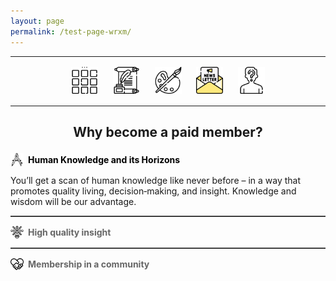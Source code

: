 ```yaml
---
layout: page
permalink: /test-page-wrxm/
---
```

<center>
<hr width="100%" size="3">
<div class="container">
        <a href="https://ellisjalia.com"><img src="/assets/icons/menu-bw.png" style="width:43px;height:43px;justify-content:center;display:inline-block;border:1px;margin: 0px 8px;padding:2px;"/></a>
        <a href="https://ellisjalia.com/essays"><img src="/assets/icons/quill-bw.png" style="width:43px;height:43px;justify-content:center;display:inline-block;border:1px;margin: 0px 8px;padding:2px;"/></a>
        <a href="https://ellisjalia.com/art"><img src="/assets/icons/paint-palette-bw.png" style="width:43px;height:43px;justify-content:center;display:inline-block;border:1px;margin: 0px 8px;padding:2px;"/></a>
        <a href="https://ellisjalia.com/newsletter"><img src="/assets/icons/newsletter.png" style="width:43px;height:43px;justify-content:center;display:inline-block;border:1px;margin: 0px 8px;padding:2px;"/></a>
        <a href="https://ellisjalia.com/about"><img src="/assets/icons/unknown-bw.png" style="width:43px;height:43px;justify-content:center;display:inline-block;border:1px;margin: 0px 8px;padding:2px;"/></a>
 </div>
  <hr width="100%" size="3">
  </center>

<html lang="en">
<head>
  <meta charset="UTF-8">
  <title>Interactive Headings with PNG Icons</title>
</head>
<body style="text-align: left;">

  <!-- Main heading, flush left with some space below -->
  <h2 style="margin-bottom: 1em; text-align: center;">Why become a paid member?</h2>

  <!-- 1st item (shown by default) -->
  <div
    data-content="section1"
    style="
      display: flex;
      justify-content: flex-start;
      align-items: center;
      text-align: left;
      cursor: pointer;
      margin-top: 1em;
    "
  >
    <img
      src="/assets/images/drawing-compass.png"
      alt="Knowledge Icon"
      style="width: 1.5em; height: 1.5em; margin-right: 0.5em; vertical-align: middle;"
    >
    <span
      class="tab-label"
      style="font-weight: bold; color: #000;"
    >
      Human Knowledge and its Horizons
    </span>
  </div>
  <div id="section1">
    <p style="text-align: left;">
      You’ll get a scan of human knowledge like never before – in a way that promotes quality living, decision‑making, and insight. Knowledge and wisdom will be our advantage.
    </p>
  </div>

  <hr style="border: none; border-top: 1px solid #666; margin: 1em 0;">

  <!-- 2nd item -->
  <div
    data-content="section2"
    style="
      display: flex;
      justify-content: flex-start;
      align-items: center;
      text-align: left;
      cursor: pointer;
      margin-top: 1em;
    "
  >
    <img
      src="/assets/images/insight.png"
      alt="Insight Icon"
      style="width: 1.5em; height: 1.5em; margin-right: 0.5em; vertical-align: middle;"
    >
    <span
      class="tab-label"
      style="font-weight: bold; color: #666;"
    >
      High quality insight
    </span>
  </div>
  <div id="section2" style="display: none;">
    <p style="text-align: left;">
      This means deep, unique insight through weekly articles (and other goodies) in the fields of art, science, philosophy, and technology – amongst others, published right here. Here’s an example of the quality you can expect.
    </p>
  </div>

  <hr style="border: none; border-top: 1px solid #666; margin: 1em 0;">

  <!-- 3rd item -->
  <div
    data-content="section3"
    style="
      display: flex;
      justify-content: flex-start;
      align-items: center;
      text-align: left;
      cursor: pointer;
      margin-top: 1em;
    "
  >
    <img
      src="/assets/images/united.png"
      alt="Community Icon"
      style="width: 1.5em; height: 1.5em; margin-right: 0.5em; vertical-align: middle;"
    >
    <span
      class="tab-label"
      style="font-weight: bold; color: #666;"
    >
      Membership in a community
    </span>
  </div>
  <div id="section3" style="display: none;">
    <p style="text-align: left;">
      To learn from each other through a community dedicated to ideas, illustrations, techniques, tools, and everything else. Join us!
    </p>
  </div>

  <script>
    document.querySelectorAll('[data-content]').forEach(tab => {
      tab.addEventListener('click', () => {
        // Hide all panels
        document
          .querySelectorAll('div[id^="section"]')
          .forEach(sec => sec.style.display = 'none');
        // Show the clicked panel
        document
          .getElementById(tab.dataset.content)
          .style.display = 'block';
        // Reset all tab labels to grey
        document
          .querySelectorAll('.tab-label')
          .forEach(lbl => lbl.style.color = '#666');
        // Set clicked tab label to black
        tab.querySelector('.tab-label').style.color = '#000';
      });
    });
  </script>

</body>
</html>


